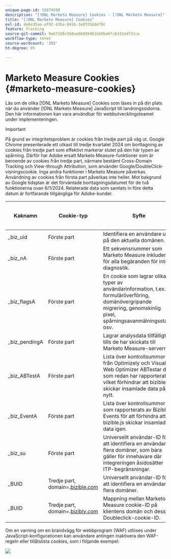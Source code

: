 ```yaml
---
unique-page-id: 18874590
description: "[!DNL Marketo Measure] Cookies - [!DNL Marketo Measure]"
title: "[!DNL Marketo Measure] Cookies"
exl-id: de6e35ae-af92-43ba-8416-3e07d3dd470c
feature: Tracking
source-git-commit: 9e672d0c568ee0b889461bb8ba6fc6333edf31ce
workflow-type: tm+mt
source-wordcount: '393'
ht-degree: 0%

---
```


# Marketo Measure Cookies {#marketo-measure-cookies}

Läs om de olika [!DNL Marketo Measure] Cookies som läses in på din plats när du använder [!DNL Marketo Measure] JavaScript till landningssidorna. Den här informationen kan vara användbar för webbutvecklingsteamet under implementeringen.

>[!IMPORTANT]
>
>På grund av integritetsproblem är cookies från tredje part på väg ut. Google Chrome presenterade ett utkast till tredje kvartalet 2024 om borttagning av cookies från tredje part som effektivt markerar slutet på den här typen av spårning. Därför har Adobe ersatt Marketo Measure-funktioner som är beroende av cookies från tredje part, närmare bestämt Cross-Domain Tracking och View-through Attribution, som använder Google/DoubleClick-visningscookie. Inga andra funktioner i Marketo Measure påverkas. Användning av cookies från första part påverkas inte heller. Mot bakgrund av Google tidsplan är det förväntade borttagningsdatumet för de två funktionerna ovan 6/1/2024. Relaterade data som samlats in före detta datum är fortfarande tillgängliga för Adobe-kunder.

<table>
<thead>
  <tr>
    <th>Kaknamn</th>
    <th>Cookie-typ</th>
    <th>Syfte</th>
    <th>Förfaller</th>
    <th>Har säker flagga angetts?<br></th>
    <th>Har bara HTTP-flagga angetts?</th>
    <th>Cookie Setter</th>
  </tr>
</thead>
<tbody>
  <tr>
    <td>_biz_uid</td>
    <td>Förste part</td>
    <td>Identifiera en användare unikt på den aktuella domänen.</td>
    <td>1 år</td>
    <td>Nej</td>
    <td>Nej</td>
    <td>bizible.js</td>
  </tr>
  <tr>
    <td>_biz_nA</td>
    <td>Förste part</td>
    <td>Ett sekvensnummer som Marketo Measure inkluderar för alla begäranden för intern diagnostik.</td>
    <td>1 år</td>
    <td>Nej</td>
    <td>Nej</td>
    <td>bizible.js</td>
  </tr>
  <tr>
    <td>_biz_flagsA</td>
    <td>Förste part</td>
    <td>En cookie som lagrar olika typer av användarinformation, t.ex. formuläröverföring, domänövergripande migrering, genomskinlig pixel, spårningsavanmälningsstatus osv.</td>
    <td>1 år</td>
    <td>Nej</td>
    <td>Nej</td>
    <td>bizible.js</td>
  </tr>
  <tr>
    <td>_biz_pendingA</td>
    <td>Förste part</td>
    <td>Lagrar analysdata tillfälligt tills de har skickats till Marketo Measure-servern.</td>
    <td>1 år</td>
    <td>Nej</td>
    <td>Nej</td>
    <td>bizible.js</td>
  </tr>
  <tr>
    <td>_biz_ABTestA</td>
    <td>Förste part</td>
    <td>Lista över kontrollsummor från Optimizely och Visual Web Optimizer ABTestar data som redan har rapporterats, vilket förhindrar att bizible.js skickar insamlade data på nytt.</td>
    <td>1 år</td>
    <td>Nej</td>
    <td>Nej</td>
    <td>bizible.js</td>
  </tr>
  <tr>
    <td>_biz_EventA</td>
    <td>Förste part</td>
    <td>Lista över kontrollsummor som rapporterats av Bizible Events för att förhindra att bizible.js skickar insamlade data igen.</td>
    <td>1 år</td>
    <td>Nej</td>
    <td>Nej</td>
    <td>bizible.js</td>
  </tr>
  <tr>
    <td>_biz_su</td>
    <td>Förste part</td>
    <td>Universellt användar-ID för att identifiera en användare i flera domäner, som bara gäller för innehavare där integreringen åsidosätter ITP-begränsningar.</td>
    <td>1 år</td>
    <td>Ja</td>
    <td>Nej</td>
    <td>Edgecast</td>
  </tr>
  <tr>
    <td>_BUID</td>
    <td>Tredje part, domain=.<a href="https://business.adobe.com/products/marketo/bizible.html">bizible.com</a></td>
    <td>Universellt användar-ID för att identifiera en användare i flera domäner.</td>
    <td>1 år</td>
    <td>Ja</td>
    <td>Nej</td>
    <td>Edgecast</td>
  </tr>
  <tr>
    <td>_BUID</td>
    <td>Tredje part, domain=.<a href="http://bizibly.com/">bizibly.com</a></td>
    <td>Mappning mellan Marketo Measure cookie-ID på klientens domän och dess Doubleclick-cookie-ID.</td>
    <td>1 år</td>
    <td>Ja</td>
    <td>Nej</td>
    <td>Edgecast</td>
  </tr>
</tbody>
</table>

Om en varning om en brandvägg för webbprogram (WAF) utlöses under JavaScript-konfigurationen kan användare antingen inaktivera den WAF-regeln eller tillåtslista cookies, som i följande exempel:

![](assets/marketo-measure-cookies-1.png)
